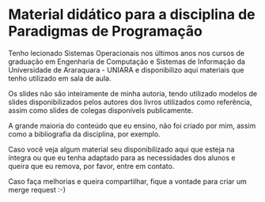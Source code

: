 # Material didático para a disciplina de Paradigmas de Programação

Tenho lecionado Sistemas Operacionais nos últimos anos nos cursos de graduação
em Engenharia de Computação e Sistemas de Informação da Universidade de Araraquara - UNIARA
e disponibilizo aqui materiais que tenho utilizado em sala de aula.

Os slides não são inteiramente de minha autoria, tendo utilizado modelos de slides 
disponibilizados pelos autores dos livros utilizados como referência, assim
como slides de colegas disponívels publicamente.

A grande maioria do conteúdo que eu ensino, não foi criado por mim, assim como a bibliografia da disciplina, por exemplo.

Caso você veja algum material seu disponibilizado aqui que esteja na íntegra ou que eu tenha adaptado para as necessidades dos alunos e queira que eu remova, por favor, entre em contato.

Caso faça melhorias e queira compartilhar, fique a vontade para criar um merge request :-)

